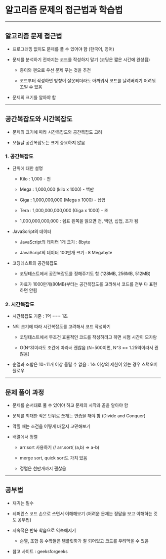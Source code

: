 # 알고리즘 문제의 접근법과 학습법

***

## 알고리즘 문제 접근법

- 프로그래밍 없이도 문제를 풀 수 있어야 함 (한국어, 영어)

- 문제를 분석하기 전까지는 코드를 작성하지 말기 (코딩은 짧은 시간에 완성됨)

  - 종이와 펜으로 우선 문제 푸는 것을 추천

  - 코드부터 작성하면 방향이 잘못되더라도 아까워서 코드를 날려버리기 어려워 꼬일 수 있음

- 문제의 크기를 알아야 함

***

## 공간복잡도와 시간복잡도

- 문제의 크기에 따라 시간복잡도와 공간복잡도 고려

- 오늘날 공간복잡도는 크게 중요하지 않음

### 1. 공간복잡도

- 단위에 대한 설명
  - Kilo : 1,000 - 천

  - Mega : 1,000,000 (kilo x 1000) - 백만

  - Giga : 1,000,000,000 (Mega x 1000) - 십업

  - Tera : 1,000,000,000,000 (Giga x 1000) - 조

  - 1,000,000,000,000 : 쉼표 왼쪽을 읽으면 천, 백만, 십업, 조가 됨

- JavaScript의 데이터 
  - JavaScript의 데이터 1개 크기 : 8byte

  - JavaScript의 데이터 100만개 크기 : 8 Megabyte

- 코딩테스트의 공간복잡도
  - 코딩테스트에서 공간복잡도를 정해주기도 함 (128MB, 256MB, 512MB)

  - 자료가 1000만개(80MB)부터는 공간복잡도를 고려해서 코드를 전부 다 표현하면 안됨

### 2. 시간복잡도

- 시간복잡도 기준 : 1억 === 1초

- N의 크기에 따라 시간복잡도를 고려해서 코드 작성하기

  - 코딩테스트에서 무조건 효율적인 코드를 작성하려고 하면 시험 시간이 모자람

  - O(N^3)이라도 조건에 따라서 괜찮음 (N=500이면, N^3 == 1.25억이라서 괜찮음)

- 순열과 조합은 10~11개 이상 돌릴 수 없음 : 1초 이상의 제한이 있는 경우 스택오버플로우

***

## 문제 풀이 과정

- 문제를 순서대로 풀 수 있어야 하고 문제의 시작과 끝을 알아야 함

- 문제를 최대한 작은 단위로 쪼개는 연습을 해야 함 (Divide and Conquer)

- 막힐 때는 조건을 어떻게 바꿀지 고민해보기

- 배열에서 정렬
  - arr.sort 사용하기 // arr.sort( (a,b) => a-b)

  - merge sort, quick sort도 가치 있음

  - 정렬은 천만개까지 괜찮음

***

## 공부법

- 재귀는 필수

- 레퍼런스 코드 손으로 쓰면서 이해해보기 (어려운 문제는 정답을 보고 이해하는 것도 공부법)

- 지속적은 반복 학습으로 익숙해지기
  - 순열, 조합 등 수학들은 템플릿화가 잘 되어있고 코드를 우려먹을 수 있음

- 참고 사이트 : geeksforgeeks 
